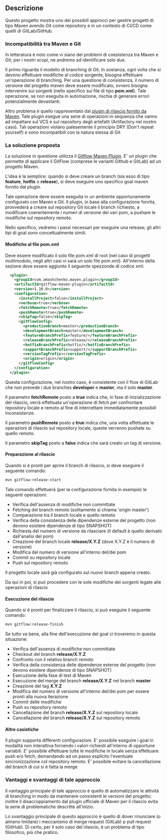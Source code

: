 ## Descrizione
Questo progetto mostra uno dei possibili approcci per gestire progetti di tipo Maven avendo Git come repository e in un contesto di CI/CD come quelli di GitLab/GitHub.

### Incompatibilità tra Maven e Git
In letteratura è noto come vi siano dei problemi di coesistenza tra Maven e Git; per i nostri scopi, ne andremo ad identificare solo due.

Il primo riguarda il modello di branching di Git.
In sostanza, ogni volta che si devono effettuare modifiche al codice sorgente, bisogna effettuare un'operazione di branching.
Per una questione di consistenza, il numero di versione del progetto maven deve essere modificato, ovvero bisogna intervenire sui sorgenti (nello specifico sui file di tipo **pom.xml**).
Tale operazione, se non eseguita in automazione, rischia di generare errori potenzialmente devastanti. 

Altro problema è quello rappresentato dal [plugin di rilascio fornito da Maven](http://maven.apache.org/maven-release/maven-release-plugin/ "Maven Release Plugin"). 
 Tale plugin esegue una serie di operazioni in sequenza che vanno ad impattare sul VCS e sul repository degli artefatti (Artifactory nel nostro caso). Tali operazioni violano palesemente il principio DRY (Don't repeat yourself) e sono incompatibili con la natura stessa di Git
 
### La soluzione proposta
La soluzione in questione utilizza il [Gitflow Maven Plugin](https://github.com/aleksandr-m/gitflow-maven-plugin "Gitflow Maven Plugin").
E' un plugin che permette di applicare il GitFlow (comprese le varianti Github e GitLab) ad un progetto Maven.

L'idea è la semplice: quando si deve creare un branch (sia esso di tipo **feature**, **hotfix** o **release**), si deve eseguire uno specifico goal maven fornito dal plugin.

Tale operazione deve essere eseguita in un ambiente opportunamente configurato con Maven e Git.
Il plugin, in base alla configurazione fonrita, provvederà a creare sul repository Git locale il branch richiesto, a modificare coerentemente i numeri di versione dei vari pom, a pushare le modifiche sul repository remoto.

Nello specifico, vedremo i passi necessari per eseguire una release; gli altri tipi di goal sono concettualmente simili.

#### Modifiche al file pom.xml
Deve essere modificato il solo file pom.xml di root (nel caso di progetti multimodulo, negli altri casi vi sarà un solo file pom.xml).
All'interno della sezione **<build><plugins>** deve essere aggiunto il seguente spezzonde di codice xml: 

```xml
  <plugin>
    <groupId>com.amashchenko.maven.plugin</groupId>
    <artifactId>gitflow-maven-plugin</artifactId>
    <version>1.10.0</version>
    <configuration>
      <installProject>false</installProject>
      <verbose>true</verbose>
      <fetchRemote>true</fetchRemote>
      <pushRemote>true</pushRemote>
      <skipTag>false</skipTag>
      <gitFlowConfig>
        <productionBranch>master</productionBranch>
        <developmentBranch>master</developmentBranch>
        <featureBranchPrefix>feature/</featureBranchPrefix>
        <releaseBranchPrefix>release/</releaseBranchPrefix>
        <hotfixBranchPrefix>hotfix/</hotfixBranchPrefix>
        <supportBranchPrefix>support/</supportBranchPrefix>
        <versionTagPrefix></versionTagPrefix>
        <origin>origin</origin>
      </gitFlowConfig>
    </configuration>
  </plugin>
```

Questa configurazione, nel nostro caso, è consistente con il flow di GitLab che non prevede i due branches **developer** e **master**, ma il solo **master**.

Il parametro **fetchRemote** posto a **true** indica che, in fase di inizializzazione del rilascio, verrà effettuata un'operazione di fetch  per confrontare repository locale e remoto al fine di intercettare immediatamente possibili inconsistenze.

Il parametro **pushRemote** posto a **true** indica che, una volta effettuate le operazioni di rilascio sul repository locale, queste verranno pushate su quello remoto.

Il parametro **skipTag** posto a **false** indica che sarà creato un tag di versione.

#### Preparazione al rilascio
Quando si è pronti per aprire il branch di rilascio, si deve eseguire il seguente comando:

```bash
mvn gitflow:release-start
```

Tale comando effettuerà (per la configurazione fornita in esempio) le seguenti operazioni: 
* Verifica dell'assenza di modifiche non committate
* Fetching del branch remoto (solitamente si chiama 'origin master')
* Comparazione tra il branch locale e quello remoto
* Verifica della consistenza delle dipendenze esterne del progetto (non devono esistere dipendenze di tipo SNAPSHOT)
* Richiesta del numero di versione da rilasciare (il default è quello derivato dall'analisi del pom)
* Creazione del branch locale **release/X.Y.Z** (dove X.Y.Z è il numero di versione)
* Modifica del numero di versione all'interno del/dei pom
* Commit su repository locale
* Push sul repository remoto

Il progetto locale sarà già configurato sul nuovo branch appena creato.

Da qui in poi, si può procedere con le sole modifiche dei sorgenti legate alle operazioni di rilascio

#### Esecuzione del rilascio
Quando si è pronti per finalizzare il rilascio, si può eseguire il seguente comando:

```bash
mvn gitflow:release-finish
```
Se tutto va bene, alla fine dell'esecuzione del goal ci troveremo in questa situazione:
* Verifica dell'assenza di modifiche non committate
* Checkout del branch **release/X.Y.Z**
* Confronto con il relativo branch remoto
* Verifica della consistenza delle dipendenze esterne del progetto (non devono esistere dipendenze di tipo SNAPSHOT)
* Esecuzione della fase di test di Maven
* Esecuzione del merge del branch **release/X.Y.Z** nel branch **master**
* Creazione del tag **X.Y.Z**
* Modifica del numero di versione all'interno del/dei pom per essere pronti alla nuova iterazione
* Commit delle modifiche
* Push su repository remoto
* Cancellazione del branch **release/X.Y.Z** sul repository locale
* Cancellazione del branch **release/X.Y.Z** sul repository remoto

#### Altre casistiche
Il plugin supporta differenti configurazioni.
E' possibile eseguire i goal in modalità non interattiva fornendo i valori richiesti all'interno di opportune variabili.
E' possibile effettuare tutte le modifiche in locale senza effettuare push e/o fetch, demandando ad un passo esplicito l'eventuale sincronizzazione col repository remoto.
E' possibile evitare la cancellazione del branch di cui si è fatta la merge

### Vantaggi e svantaggi di tale approccio
Il vantaggio principale di tale approccio è quello di automatizzare le attività di branching in modo da mantenere consistenti le versioni del progetto; inoltre il disaccoppiamento dal plugin ufficiale di Maven per il rilascio evita la serie di problematiche descritte all'inizio.

Lo svantaggio principale di questo approccio è quello di dover rinunciare (o almeno limitare) i meccanismo di merge request (GitLab) p pull request (GitHub).
Di certo, per il solo caso del rilascio, è un problema di tipo filosofico, più che pratico.



